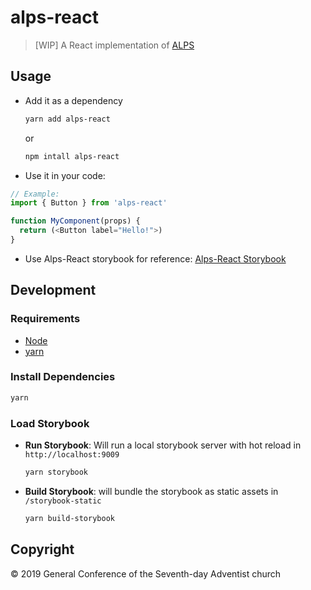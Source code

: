 # alps-react

> [WIP] A React implementation of [ALPS](http://alps.adventist.io/v3)

## Usage

- Add it as a dependency

  ```bash
  yarn add alps-react
  ```

  or

  ```bash
  npm intall alps-react
  ```

- Use it in your code:

```js
// Example:
import { Button } from 'alps-react'

function MyComponent(props) {
  return (<Button label="Hello!">)
}
```

- Use Alps-React storybook for reference: [Alps-React Storybook](https://adventistchurch.github.io/alps-react)

## Development

### Requirements

- [Node](https://nodejs.org)
- [yarn](https://yarnpkg.com/en/docs/install)

### Install Dependencies

```bash
yarn
```

### Load Storybook

- **Run Storybook**: Will run a local storybook server with hot reload in `http://localhost:9009`

  ```bash
  yarn storybook
  ```

- **Build Storybook**: will bundle the storybook as static assets in `/storybook-static`

  ```bash
  yarn build-storybook
  ```

## Copyright

&copy; 2019 General Conference of the Seventh-day Adventist church
